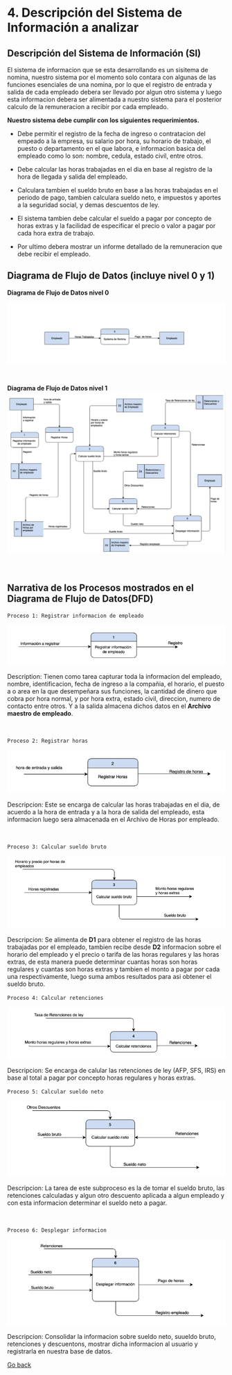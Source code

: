 # 4. Descripción del Sistema de Información a analizar

## Descripción del Sistema de Información (SI)

El sistema de informacion que se esta desarrollando es un sisitema de nomina, nuestro sistema por el momento solo contara con algunas de las funciones esenciales de una nomina, por lo que el registro de entrada y salida de cada empleado debera ser llevado por algun otro sistema y luego esta informacion debera ser alimentada a nuestro sistema para el posterior calculo de la remuneracion a recibir por cada empleado.

**Nuestro sistema debe cumplir con los siguientes requerimientos.**

- Debe permitir el registro de la fecha de ingreso o contratacion del empeado a la empresa, su salario por hora, su horario de trabajo, el puesto o departamento en el que labora, e informacion basica del empleado como lo son: nombre, cedula, estado civil, entre otros.

- Debe calcular las horas trabajadas en el dia en base al registro de la hora de llegada y salida del empleado.

- Calculara tambien el sueldo bruto en base a las horas trabajadas en el periodo de pago, tambien calculara sueldo neto, e impuestos y aportes a la seguridad social, y demas descuentos de ley.

- El sistema tambien debe calcular el sueldo a pagar por concepto de horas extras y la facilidad de especificar el precio o valor a pagar por cada hora extra de trabajo.

- Por ultimo debera mostrar un informe detallado de la remuneracion que debe recibir el empleado.

## Diagrama de Flujo de Datos (incluye nivel 0 y 1)

**Diagrama de Flujo de Datos nivel 0**

![Diagrama de Flujo de Datos nivel 0](./imagenes/diagrama_contexto_nivel_0.png)

<br/>

**Diagrama de Flujo de Datos nivel 1**
![Diagrama de Flujo de Datos nivel 0](./imagenes/nivel_1/Diagrama_DFD_nivel_1_v2.png)

<br/>

## Narrativa de los Procesos mostrados en el Diagrama de Flujo de Datos(DFD)

`Proceso 1: Registrar informacion de empleado`

![Diagrama de Flujo de Datos nivel 1](./imagenes/nivel_1/1.png)

Description: Tienen como tarea capturar toda la informacion del empleado, nombre, identificacion, fecha de ingreso a la compañia, el horario, el puesto a o area en la que desempeñara sus funciones, la cantidad de dinero que cobra por hora normal, y por hora extra, estado civil, direccion, numero de contacto entre otros. Y a la salida almacena dichos datos en el **Archivo maestro de empleado**.

<br/>

`Proceso 2: Registrar horas`

![Diagrama de Flujo de Datos nivel 1](./imagenes/nivel_1/2.png)

Descripcion: Este se encarga de calcular las horas trabajadas en el dia, de acuerdo a la hora de entrada y a la hora de salida del empleado, esta informacion luego sera almacenada en el Archivo de Horas por empleado.

<br/>

`Proceso 3: Calcular sueldo bruto`

![Diagrama de Flujo de Datos nivel 1](./imagenes/nivel_1/3.png)

Descripcion: Se alimenta de **D1** para obtener el registro de las horas trabajadas por el empleado, tambien recibe desde **D2** informacion sobre el horario del empleado y el precio o tarifa de las horas regulares y las horas extras, de esta manera puede determinar cuantas horas son horas regulares y cuantas son horas extras y tambien el monto a pagar por cada una respectivamente, luego suma ambos resultados para asi obtener el sueldo bruto.

`Proceso 4: Calcular retenciones`

![Diagrama de Flujo de Datos nivel 1](./imagenes/nivel_1/4.png)

Descripcion: Se encarga de calular las retenciones de ley (AFP, SFS, IRS) en base al total a pagar por concepto horas regulares y horas extras.

`Proceso 5: Calcular sueldo neto`

![Diagrama de Flujo de Datos nivel 1](./imagenes/nivel_1/5.png)

Descripcion: La tarea de este subproceso es la de tomar el sueldo bruto, las retenciones calculadas y algun otro descuento aplicada a algun empleado y con esta informacion determinar el sueldo neto a pagar.

<br/>

`Proceso 6: Desplegar informacion`

![Diagrama de Flujo de Datos nivel 1](./imagenes/nivel_1/6.png)

Descripcion: Consolidar la informacion sobre sueldo neto, suueldo bruto, retenciones y descuentons, mostrar dicha informacion al usuario y registrarla en nuestra base de datos.

[Go back](../README.md)
